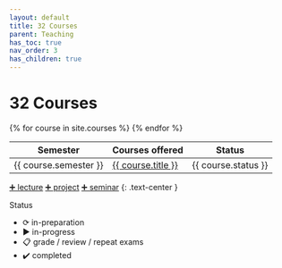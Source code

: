 ```yaml
---
layout: default
title: 32 Courses
parent: Teaching
has_toc: true
nav_order: 3
has_children: true
---
```


# 32 Courses

<table>
  <thead>
    <tr>
      <th>Semester</th>
      <th>Courses offered</th>
      <th>Status</th>
    </tr>
  </thead>
  <tbody>
    {% for course in site.courses %}
    <tr>
      <td>{{ course.semester }}</td>
      <td><a href="{{ site.baseurl }}{{ course.url }}">{{ course.title }}</a></td>
      <td>{{ course.status }}</td>
    </tr>
    {% endfor %}
  </tbody>
</table>


[➕ lecture](../30_processes/30.10.lecture.html) [➕ project](../30_processes/30.12.projects.html) [➕ seminar](../30_processes/30.11.seminars.html)
{: .text-center }

Status

- ⟳ in-preparation
- ▶ in-progress
- 📋 grade / review / repeat exams
- ✔️ completed